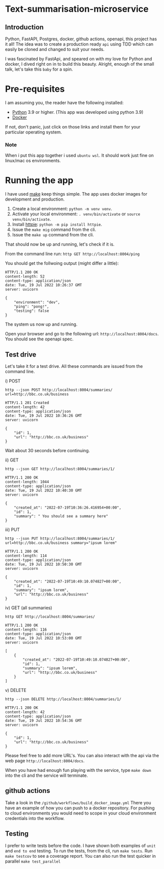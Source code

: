 # Text-summarisation-microservice

## Introduction

Python, FastAPI, Postgres, docker, github actions, openapi, this project has it all! The idea was to create a production ready `api` using TDD which can easily be cloned and changed to suit your needs.

I was fascinated by FastApi, and speared on with my love for Python and docker, I dived right on in to build this beauty. Alright, enough of the small talk, let's take this `baby` for a spin.

# Pre-requisites

I am assuming you, the reader have the following installed:

- [Python](https://www.python.org/) 3.9 or higher. (This app was developed using python 3.9)
- [Docker](https://docs.docker.com/engine/install/)

If not, don't panic, just click on those links and install them for your particular operating system.

### Note

When i put this app together i used `ubuntu wsl`. It should work just fine on linux/mac os environments.

# Running the app

I have used [make](https://makefiletutorial.com/) keep things simple. The app uses docker images for development and production.

1. Create a local environment: `python -m venv venv`.
2. Activate your local environment: `. venv/bin/activate` or `source venv/bin/activate`.
3. Install [httpie](https://httpie.io/): `python -m pip install httpie`.
5. Issue the `make mig` command from the cli.
6. Issue the `make up` command from the cli.

That should now be up and running, let's check if it is.

From the command line run: `http GET http://localhost:8004/ping`

You should get the follwoing output (might differ a little):

```
HTTP/1.1 200 OK
content-length: 52
content-type: application/json
date: Tue, 19 Jul 2022 10:26:37 GMT
server: uvicorn

{
    "environment": "dev",
    "ping": "pong!",
    "testing": false
}
```
The system us now up and running.

Open your browser and go to the following url: `http://localhost:8004/docs`. You should see the openapi spec.

## Test drive

Let's take it for a test drive. All these commands are issued from the command line.

i) POST

`http --json POST http://localhost:8004/summaries/ url=http://bbc.co.uk/business`

```
HTTP/1.1 201 Created
content-length: 42
content-type: application/json
date: Tue, 19 Jul 2022 10:36:26 GMT
server: uvicorn

{
    "id": 1,
    "url": "http://bbc.co.uk/business"
}
```
Wait about 30 seconds before continuing.

ii) GET 

`http --json GET http://localhost:8004/summaries/1/`

```
HTTP/1.1 200 OK
content-length: 1044
content-type: application/json
date: Tue, 19 Jul 2022 10:40:30 GMT
server: uvicorn

{
    "created_at": "2022-07-19T10:36:26.416954+00:00",
    "id": 1,
    "summary": " You should see a summary here"
}

```

iii) PUT

`http --json PUT http://localhost:8004/summaries/1/ url=http://bbc.co.uk/business summary="ipsum lorem"`

```
HTTP/1.1 200 OK
content-length: 114
content-type: application/json
date: Tue, 19 Jul 2022 10:50:30 GMT
server: uvicorn

{
    "created_at": "2022-07-19T10:49:10.074827+00:00",
    "id": 1,
    "summary": "ipsum lorem",
    "url": "http://bbc.co.uk/business"
}
```

iv) GET (all summaries)

`http GET http://localhost:8004/summaries/`

```
HTTP/1.1 200 OK
content-length: 116
content-type: application/json
date: Tue, 19 Jul 2022 10:53:00 GMT
server: uvicorn

[
    {
        "created_at": "2022-07-19T10:49:10.074827+00:00",
        "id": 1,
        "summary": "ipsum lorem",
        "url": "http://bbc.co.uk/business"
    }
]
```

v) DELETE

`http --json DELETE http://localhost:8004/summaries/1/`

```
HTTP/1.1 200 OK
content-length: 42
content-type: application/json
date: Tue, 19 Jul 2022 10:54:36 GMT
server: uvicorn

{
    "id": 1,
    "url": "http://bbc.co.uk/business"
}
```

Please feel free to add more URL's. You can also interact with the api via the web page `http://localhost:8004/docs`.

When you have had enough fun playing with the service, type `make down` into the cli and the service will terminate.

## github actions

Take a look in the `/github/workflows/build_docker_image.yml` There you have an example of how you can push to a docker repository. For pushing to cloud environments you would need to scope in your cloud environment credentials into the workflow.

## Testing

I prefer to write tests before the code. I have shown both examples of `unit` and `end to end` testing. To run the tests, from the cli, run `make tests`. Run `make testcov` to see a coverage report. You can also run the test quicker in parallel `make test_parallel`

